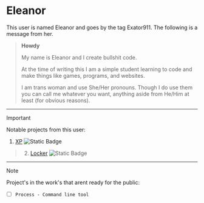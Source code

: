 # Eleanor
This user is named Eleanor and goes by the tag Exator911. The following is a message from her.

> **Howdy**
>
> My name is Eleanor and I create bullshit code.
>
> At the time of writing this I am a simple student learning to code and make things like games, programs, and websites.
>
> I am trans woman and use She/Her pronouns. Though I do use them you can call me whatever you want, anything aside from He/Him at least (for obvious reasons).

---------------------------------------------------------------------------------------------------------------------------------------------------------------

> [!IMPORTANT]
> Notable projects from this user:
>
> 1. [XP](https://github.com/Exator921/XP) ![Static Badge](https://img.shields.io/badge/XP-Playable-grey?style=plastic&labelColor=00ffff)

> 2. [Locker](https://github.com/Exator921/Locker) ![Static Badge](https://img.shields.io/badge/Locker-Usable-grey?style=flat&labelColor=0000ff&link=https%3A%2F%2Fgithub.com%2FExator921%2FLocker)




---------------------------------------------------------------------------------------------------------------------------------------------------------------

> [!NOTE]
> Project's in the work's that arent ready for the public:
> - [ ] `Process - Command line tool`

